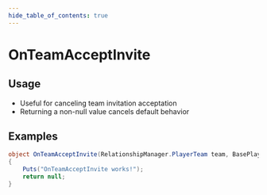 ```yaml
---
hide_table_of_contents: true
---
```


# OnTeamAcceptInvite

## Usage

* Useful for canceling team invitation acceptation
* Returning a non-null value cancels default behavior

## Examples

```csharp title=""
object OnTeamAcceptInvite(RelationshipManager.PlayerTeam team, BasePlayer player)
{
    Puts("OnTeamAcceptInvite works!");
    return null;
}
```
